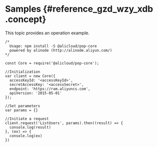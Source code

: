 # Samples {#reference_gzd_wzy_xdb .concept}

This topic provides an operation example.

``` {#codeblock_vq4_7kw_xt6}
/*
  Usage: npm install -S @alicloud/pop-core
  powered by alinode (http://alinode.aliyun.com/)
*/

const Core = require('@alicloud/pop-core');

//Initialization
var client = new Core({
  accessKeyId: '<accessKeyId>',
  secretAccessKey: '<accessSecret>',
  endpoint: 'https://ram.aliyuncs.com',
  apiVersion: '2015-05-01'
});

//Set parameters
var params = {}

//Initiate a request
client.request('ListUsers', params).then((result) => {
  console.log(result)
}, (ex) => {
  console.log(ex)
})
```

